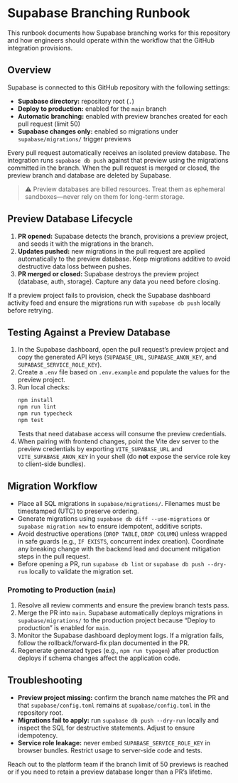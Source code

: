 # Supabase Branching Runbook

This runbook documents how Supabase branching works for this repository and how engineers should operate within the workflow that the GitHub integration provisions.

## Overview

Supabase is connected to this GitHub repository with the following settings:

- **Supabase directory:** repository root (`.`)
- **Deploy to production:** enabled for the `main` branch
- **Automatic branching:** enabled with preview branches created for each pull request (limit 50)
- **Supabase changes only:** enabled so migrations under `supabase/migrations/` trigger previews

Every pull request automatically receives an isolated preview database. The integration runs `supabase db push` against that preview using the migrations committed in the branch. When the pull request is merged or closed, the preview branch and database are deleted by Supabase.

> ⚠️ Preview databases are billed resources. Treat them as ephemeral sandboxes—never rely on them for long-term storage.

## Preview Database Lifecycle

1. **PR opened:** Supabase detects the branch, provisions a preview project, and seeds it with the migrations in the branch.
2. **Updates pushed:** new migrations in the pull request are applied automatically to the preview database. Keep migrations additive to avoid destructive data loss between pushes.
3. **PR merged or closed:** Supabase destroys the preview project (database, auth, storage). Capture any data you need before closing.

If a preview project fails to provision, check the Supabase dashboard activity feed and ensure the migrations run with `supabase db push` locally before retrying.

## Testing Against a Preview Database

1. In the Supabase dashboard, open the pull request’s preview project and copy the generated API keys (`SUPABASE_URL`, `SUPABASE_ANON_KEY`, and `SUPABASE_SERVICE_ROLE_KEY`).
2. Create a `.env` file based on `.env.example` and populate the values for the preview project.
3. Run local checks:
   ```bash
   npm install
   npm run lint
   npm run typecheck
   npm test
   ```
   Tests that need database access will consume the preview credentials.
4. When pairing with frontend changes, point the Vite dev server to the preview credentials by exporting `VITE_SUPABASE_URL` and `VITE_SUPABASE_ANON_KEY` in your shell (do **not** expose the service role key to client-side bundles).

## Migration Workflow

- Place all SQL migrations in `supabase/migrations/`. Filenames must be timestamped (UTC) to preserve ordering.
- Generate migrations using `supabase db diff --use-migrations` or `supabase migration new` to ensure idempotent, additive scripts.
- Avoid destructive operations (`DROP TABLE`, `DROP COLUMN`) unless wrapped in safe guards (e.g., `IF EXISTS`, concurrent index creation). Coordinate any breaking change with the backend lead and document mitigation steps in the pull request.
- Before opening a PR, run `supabase db lint` or `supabase db push --dry-run` locally to validate the migration set.

### Promoting to Production (`main`)

1. Resolve all review comments and ensure the preview branch tests pass.
2. Merge the PR into `main`. Supabase automatically deploys migrations in `supabase/migrations/` to the production project because “Deploy to production” is enabled for `main`.
3. Monitor the Supabase dashboard deployment logs. If a migration fails, follow the rollback/forward-fix plan documented in the PR.
4. Regenerate generated types (e.g., `npm run typegen`) after production deploys if schema changes affect the application code.

## Troubleshooting

- **Preview project missing:** confirm the branch name matches the PR and that `supabase/config.toml` remains at `supabase/config.toml` in the repository root.
- **Migrations fail to apply:** run `supabase db push --dry-run` locally and inspect the SQL for destructive statements. Adjust to ensure idempotency.
- **Service role leakage:** never embed `SUPABASE_SERVICE_ROLE_KEY` in browser bundles. Restrict usage to server-side code and tests.

Reach out to the platform team if the branch limit of 50 previews is reached or if you need to retain a preview database longer than a PR’s lifetime.
